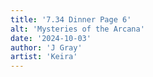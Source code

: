 ```yaml
---
title: '7.34 Dinner Page 6'
alt: 'Mysteries of the Arcana'
date: '2024-10-03'
author: 'J Gray'
artist: 'Keira'
---
```

